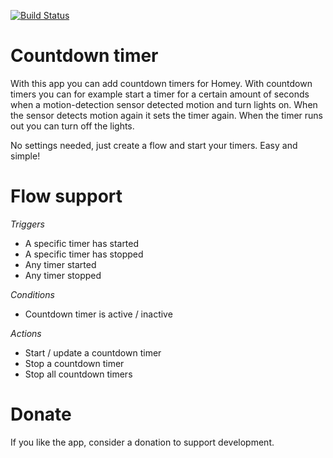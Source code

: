 [![Build Status](https://travis-ci.com/NotQuiteZen/homey.countdown.svg?branch=fixtriggers)](https://travis-ci.com/NotQuiteZen/homey.countdown)

# Countdown timer

With this app you can add countdown timers for Homey.
With countdown timers you can for example start a timer for a certain amount of seconds when a motion-detection sensor detected motion and turn lights on. When the sensor detects motion again it sets the timer again.
When the timer runs out you can turn off the lights.

No settings needed, just create a flow and start your timers. Easy and simple!


# Flow support

*Triggers*

- A specific timer has started
- A specific timer has stopped
- Any timer started
- Any timer stopped

*Conditions*

- Countdown timer is active / inactive
    
*Actions*

- Start / update a countdown timer
- Stop a countdown timer
- Stop all countdown timers


# Donate

If you like the app, consider a donation to support development.
